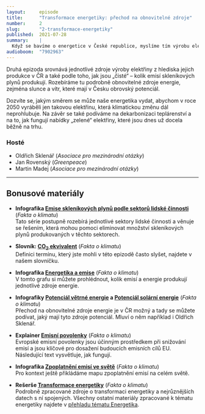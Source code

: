 ```yaml
---
layout:     episode
title:      "Transformace energetiky: přechod na obnovitelné zdroje"
number:     2
slug:       "2-transformace-energetiky"
published:  2021-07-28
summary:    |
  Když se bavíme o energetice v České republice, myslíme tím výrobu elektřiny a tepla. Ta je u nás zodpovědná za 40 % emisí skleníkových plynů, a je tak největším znečišťovatelem. Díky tomu se zde však také můžeme  emisí zbavit poměrně jednoduše.
audioboom:  "7902963"
---
```

Druhá epizoda srovnává jednotlivé zdroje výroby elektřiny z hlediska jejich produkce v ČR a také podle toho, jak jsou „čisté“ – kolik emisí skleníkových plynů produkují. Rozebíráme tu podrobně obnovitelné zdroje energie, zejména slunce a vítr, které mají v Česku obrovský potenciál.

Dozvíte se, jakým směrem se může naše energetika vydat, abychom v roce 2050 vyráběli jen takovou elektřinu, která klimatickou změnu dál neprohlubuje. Na závěr se také podíváme na dekarbonizaci teplárenství a na to, jak fungují nabídky „zelené“ elektřiny, které jsou dnes už docela běžně na trhu.

### Hosté

* Oldřich Sklenář (_Asociace pro mezinárodní otázky_)
* Jan Rovenský (_Greenpeace_)
* Martin Madej (_Asociace pro mezinárodní otázky_)

---

## Bonusové materiály

<div class="bonus-material" markdown="1">

* **Infografika [Emise skleníkových plynů podle sektorů lidské činnosti](https://faktaoklimatu.cz/infografiky/emise-cr-detail)** (_Fakta o klimatu_)  
  Tato série postupně rozebírá jednotlivé sektory lidské činnosti a věnuje se řešením, která mohou pomoci eliminovat množství skleníkových plynů produkovaných v těchto sektorech.

* **Slovník: [CO<sub>2</sub> ekvivalent](https://faktaoklimatu.cz/slovnik#co2eq)** (_Fakta o klimatu_)  
  Definici termínu, který jste mohli v této epizodě často slyšet, najdete v našem slovníčku.

* **Infografika [Energetika a emise](https://faktaoklimatu.cz/infografiky/elektrina-cr)** (_Fakta o klimatu_)  
V tomto grafu si můžete prohlédnout, kolik emisí a energie produkují jednotlivé zdroje energie.

* **Infografiky [Potenciál větrné energie](https://faktaoklimatu.cz/infografiky/potencial-vetrne-energie-cr) a [Potenciál solární energie](https://faktaoklimatu.cz/infografiky/potencial-solarni-energie-cr-strechy)** (_Fakta o klimatu_)  
  Přechod na obnovitelné zdroje energie je v ČR možný a tady se můžete podívat, jaký mají tyto zdroje potenciál. Mluví o něm například i Oldřich Sklenář.

* **Explainer [Emisní povolenky](https://faktaoklimatu.cz/explainery/emisni-povolenky-ets)** (_Fakta o klimatu_)  
  Evropské emisní povolenky jsou účinným prostředkem při snižování emisí a jsou klíčové pro dosažení budoucích emisních cílů EU. Následující text vysvětluje, jak fungují.

* **Infografika [Zpoplatnění emisí ve světě](https://faktaoklimatu.cz/infografiky/zpoplatneni-emisi-svet)** (_Fakta o klimatu_)  
  Pro kontext ještě přikládáme mapu zpoplatnění emisí na celém světě.

* **Rešerše [Transformace energetiky](https://faktaoklimatu.cz/studie/2020-reserse-transformace-energetiky)** (_Fakta o klimatu_)  
  Podrobně zpracované zdroje o transformaci energetiky a nejrůznějších datech s ní spojených. Všechny ostatní materiály zpracované k tématu energetiky najdete v [přehladu tématu Energetika](https://faktaoklimatu.cz/temata/energetika).

</div>
